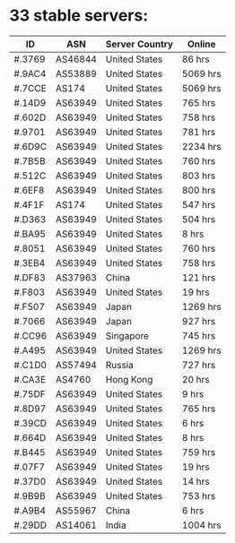 # 33 stable servers:

| ID | ASN | Server Country | Online |
| ------ | ------ | ------ | ------ |
| #.3769 | AS46844 | United States | 86 hrs |
| #.9AC4 | AS53889 | United States | 5069 hrs |
| #.7CCE | AS174 | United States | 5069 hrs |
| #.14D9 | AS63949 | United States | 765 hrs |
| #.602D | AS63949 | United States | 758 hrs |
| #.9701 | AS63949 | United States | 781 hrs |
| #.6D9C | AS63949 | United States | 2234 hrs |
| #.7B5B | AS63949 | United States | 760 hrs |
| #.512C | AS63949 | United States | 803 hrs |
| #.6EF8 | AS63949 | United States | 800 hrs |
| #.4F1F | AS174 | United States | 547 hrs |
| #.D363 | AS63949 | United States | 504 hrs |
| #.BA95 | AS63949 | United States | 8 hrs |
| #.8051 | AS63949 | United States | 760 hrs |
| #.3EB4 | AS63949 | United States | 758 hrs |
| #.DF83 | AS37963 | China | 121 hrs |
| #.F803 | AS63949 | United States | 19 hrs |
| #.F507 | AS63949 | Japan | 1269 hrs |
| #.7066 | AS63949 | Japan | 927 hrs |
| #.CC96 | AS63949 | Singapore | 745 hrs |
| #.A495 | AS63949 | United States | 1269 hrs |
| #.C1D0 | AS57494 | Russia | 727 hrs |
| #.CA3E | AS4760 | Hong Kong | 20 hrs |
| #.75DF | AS63949 | United States | 9 hrs |
| #.8D97 | AS63949 | United States | 765 hrs |
| #.39CD | AS63949 | United States | 6 hrs |
| #.664D | AS63949 | United States | 8 hrs |
| #.B445 | AS63949 | United States | 759 hrs |
| #.07F7 | AS63949 | United States | 19 hrs |
| #.37D0 | AS63949 | United States | 14 hrs |
| #.9B9B | AS63949 | United States | 753 hrs |
| #.A9B4 | AS55967 | China | 6 hrs |
| #.29DD | AS14061 | India | 1004 hrs |

